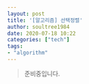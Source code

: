```yaml
---
layout: post
title: '[알고리즘] 선택정렬'
author: soultree1984
date: 2020-07-18 10:22
categories: ["tech"]
tags: 
- "algorithm"
---
```


> 준비중입니다.
